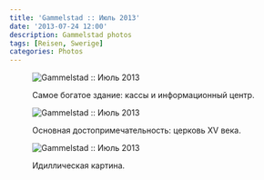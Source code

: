 ```yaml
---
title: 'Gammelstad :: Июль 2013'
date: '2013-07-24 12:00'
description: Gammelstad photos
tags: [Reisen, Swerige]
categories: Photos
---
```

<figure>
	<img src="{{urls.media}}/1374691221307-600.jpeg" alt="Gammelstad :: Июль 2013" />
	<figcaption><p>Самое богатое здание: кассы и информационный центр.</p></figcaption>
</figure>

<figure>
	<img src="{{urls.media}}/1374691226207-600.jpeg" alt="Gammelstad :: Июль 2013" />
	<figcaption><p>Основная достопримечательность: церковь XV века.</p></figcaption>
</figure>

<figure>
	<img src="{{urls.media}}/1374691230790-600.jpeg" alt="Gammelstad :: Июль 2013" />
	<figcaption><p>Идиллическая картина.</p></figcaption>
</figure>

